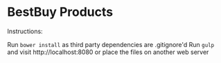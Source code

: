 # BestBuy Products

Instructions:

Run `bower install` as third party dependencies are .gitignore'd
Run `gulp` and visit http://localhost:8080 or place the files on another web server